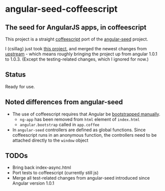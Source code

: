 # angular-seed-coffeescript
## The seed for AngularJS apps, in coffeescript

This project is a straight [coffeescript](http://coffeescript.org/) port of the [angular-seed](https://github.com/angular/angular-seed) project.

I (csillag) just took [this project](https://github.com/slavus/angular-seed-coffeescript), and merged the newest changes from [upstream](https://github.com/angular/angular-seed) - which means roughly bringing the project up from angular 1.0.1 to 1.0.3. (Except the testing-related changes, which I ignored for now.)

## Status

Ready for use.

## Noted differences from angular-seed
* The use of coffeescript requires that Angular be [bootstrapped manually](http://docs.angularjs.org/guide/bootstrap).
	* `ng-app` has been removed from `html` element of `index.html`
	* `angular.bootstrap` called in  `app.coffee`
* In `angular-seed` controllers are defined as global functions.  Since coffeescript runs in an anonymous function, the controllers need to be attached directly to the `window` object

## TODOs

* Bring back index-async.html
* Port tests to coffeescript (currently still js)
* Merge all test-related changes from angular-seed introduced since Angular version 1.0.1
